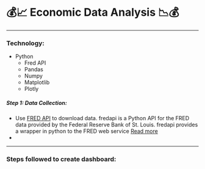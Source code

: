 # :moneybag::chart_with_upwards_trend: Economic Data Analysis :chart_with_downwards_trend::moneybag:

<!-- 
Reff vedio : https://www.youtube.com/watch?v=R67XuYc9NQ4
Data Set : https://www.kaggle.com/code/robikscube/economic-analysis-with-pandas-youtube-tutorial/notebook
-->

---------------------------------------------------

### Technology:
- Python
  * Fred API <!-- fred_key='40378ef4ec282efb723bf3ac977aa973' -->
  * Pandas
  * Numpy
  * Matplotlib
  * Plotly

##### Step 1: Data Collection:
  * Use [FRED API](https://pypi.org/project/fredapi/) to download data. 
    fredapi is a Python API for the FRED data provided by the Federal Reserve Bank of St. Louis. fredapi provides a wrapper in python to the FRED web service
    [Read more](https://mortada.net/python-api-for-fred.html)
  * 

---------------------------------------------------

### Steps followed to create dashboard:
